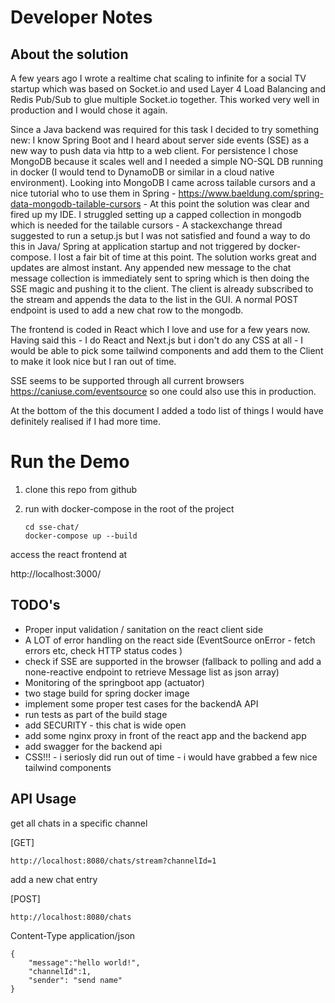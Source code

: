 # Developer Notes

## About the solution

A few years ago I wrote a realtime chat scaling to infinite for a social TV startup which was based on Socket.io and used Layer 4 Load Balancing and Redis Pub/Sub to glue multiple Socket.io together. This worked very well in production and I would chose it again.

Since a Java backend was required for this task I decided to try something new:
I know Spring Boot and I heard about server side events (SSE) as a new way to push data via http to a web client. For persistence I chose MongoDB because it scales well and I needed a simple NO-SQL DB running in docker (I would tend to DynamoDB or similar in a cloud native environment). Looking into MongoDB I came across tailable cursors and a nice tutorial who to use them in Spring - https://www.baeldung.com/spring-data-mongodb-tailable-cursors - At this point the solution was clear and fired up my IDE. I struggled setting up a capped collection in mongodb which is needed for the tailable cursors - A stackexchange thread suggested to run a setup.js but I was not satisfied and found a way to do this in Java/ Spring at application startup and not triggered by docker-compose. I lost a fair bit of time at this point.
The solution works great and updates are almost instant. Any appended new message to the chat message collection is immediately sent to spring which is then doing the SSE magic and pushing it to the client. The client is already subscribed to the stream and appends the data to the list in the GUI. A normal POST endpoint is used to add a new chat row to the mongodb.

The frontend is coded in React which I love and use for a few years now. Having said this - I do React and Next.js but i don't do any CSS at all - I would be able to pick some tailwind components and add them to the Client to make it look nice but I ran out of time.

SSE seems to be supported through all current browsers https://caniuse.com/eventsource so one could also use this in production.

At the bottom of the this document I added a todo list of things I would have definitely realised if I had more time.

# Run the Demo

1.  clone this repo from github

2.  run with docker-compose in the root of the project

        cd sse-chat/
        docker-compose up --build

access the react frontend at

http://localhost:3000/

## TODO's

- Proper input validation / sanitation on the react client side
- A LOT of error handling on the react side (EventSource onError - fetch errors etc, check HTTP status codes )
- check if SSE are supported in the browser (fallback to polling and add a none-reactive endpoint to retrieve Message list as json array)
- Monitoring of the springboot app (actuator)
- two stage build for spring docker image
- implement some proper test cases for the backendA API
- run tests as part of the build stage
- add SECURITY - this chat is wide open
- add some nginx proxy in front of the react app and the backend app
- add swagger for the backend api
- CSS!!! - i seriosly did run out of time - i would have grabbed a few nice tailwind components

## API Usage

get all chats in a specific channel

[GET]

    http://localhost:8080/chats/stream?channelId=1

add a new chat entry

[POST]

    http://localhost:8080/chats

Content-Type application/json

    {
        "message":"hello world!",
        "channelId":1,
        "sender": "send name"
    }
